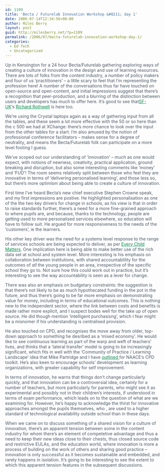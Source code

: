 ```yaml
---
id: 1109
title: 'Becta / Futurelab Innovation Workshop &#8211; day 1'
date: 2006-07-14T12:34:56+00:00
author: Miles Berry
layout: post
guid: http://milesberry.net/?p=1109
permalink: /2006/07/becta-futurelab-innovation-workshop-day-1/
categories:
  - Ed Tech
  - Uncategorized
---
```

<p style="color: #495865;">
  Up in Kensington for a 24 hour Becta/Futurelab gathering exploring ways of creating a culture of innovation in the design and use of learning resources. There are lots of folks from the content industry, a number of policy makers and four of us &#8216;practitioners&#8217; &#8211; a little scary to feel that I&#8217;m representing the profession here! A number of the conversations thus far have touched on open-source and open-content, and initial impressions suggest that there&#8217;s a recognition that peer-production, and a blurring of the distinction between users and developers has much to offer here. It&#8217;s good to see that<a style="color: #008947;" href="http://web.archive.org/web/20061102114756/http://schoolforge.org.uk/">SF-UK</a>&#8216;s <a style="color: #008947;" href="http://web.archive.org/web/20061102114756/http://elgg.net/rrothwell/">Richard Rothwell</a> is here too.
</p>

<p style="color: #495865;">
  We&#8217;re using the Crystal laptops again as a way of gathering input from all the tables, and these seem a lot more effective with the 50 or so here than the c 500 we had at XChange: there&#8217;s more chance to look over the input from the other tables for a start. I&#8217;m also amused by the notion of professional conference facilitators &#8211; makes sense for a degree of neutrality, and means the Becta/Futurelab folk can participate on a more level footing I guess.
</p>

<p style="color: #495865;">
  We&#8217;ve scoped out our understanding of &#8216;innovation&#8217; &#8211; much as one would expect, with notions of newness, creativity, practical application, ground breaking and disruption, but also some interesting comments like &#8216;money&#8217; and &#8216;FUD&#8217;! The room seems relatively split between those who feel they are innovative in terms of &#8216;delivering personalised learning&#8217;, and those less so, but there&#8217;s more optimism about being able to create a culture of innovation.
</p>

<p style="color: #495865;">
  First time I&#8217;ve heard Becta&#8217;s new chief executive Stephen Crowne speak, and my first impressions are postive. He highlighted personalisation as one of the the two key drivers for change in schools, as his view is that in order to raise standards further, there&#8217;s a need for a more fine-grained approach to where pupils are, and because, thanks to the technology, people are getting used to more personalised services elsewhere, so education will have to follow suit. He argued for more responsiveness to the needs of the &#8216;customers&#8217;, ie the learners.
</p>

<p style="color: #495865;">
  His other key driver was the need for a systems level response to the range of services schools are being expected to deliver, as per <a style="color: #008947;" href="http://web.archive.org/web/20061102114756/http://www.everychildmatters.gov.uk/">Every Child Matters</a>. One implication here is being able to make better use of the rich data set at school and system level. More interesting is his emphasis on collaboration between institutions, with shared accountablility for the outcomes of <em>all</em> the young people in an area, irrespective of the specific school they go to. Not sure how this could work out in practice, but it&#8217;s interesting to see the way accountability is seen as a lever for change.
</p>

<p style="color: #495865;">
  There was also an emphasis on budgetary constraints: the suggestion is that there&#8217;s not likely to be as much hypothecated funding in the pot in the future, and thus there&#8217;s going to be far more emphasis on demonstrating value for money, including in terms of educational outcomes. This is nothing new to the independent sector, where the link between costs and benefits is made rather more explicit, and I suspect bodes well for the take up of open source. He did though mention &#8216;intelligent purchasisng&#8217;, which I fear might be a misnomer if his understanding is centralised provision.
</p>

<p style="color: #495865;">
  He also touched on CPD, and recognises the move away from older, top-down approach to something he desribed as a &#8216;mixed economy&#8217;. He would like to see continuous learning as part of the warp and weft of teachers&#8217; lives, and thinks that a &#8216;lateral transfer&#8217; model is going to be increasingly significant, which fits in well with the &#8216;Community of Practice / Learning Landscape&#8217; idea that Mike Partridge and I have <a style="color: #008947;" href="http://web.archive.org/web/20061102114756/http://future-learning.net/effective_learning_platforms.pdf">outlined </a>for NAACE&#8217;s CPD toolkit. He&#8217;s also keen to encourage schools&#8217; development as learning organizations, with greater capability for self improvement.
</p>

<p style="color: #495865;">
  In terms of innovation, he warns that things don&#8217;t change particularly quickly, and that innovation can be a controversial idea, certainly for a number of teachers, but more particularly for parents, who might see it as experimental and possibly not in their children&#8217;s interests, if understood in terms of exam performance, which leads on to the question of what are we examining for. However, he&#8217;s happy to acknowledge the thirst for innovative approaches amongst the pupils themselves, who , are used to a higher standard of technological availability outside school than in these days.
</p>

<p style="color: #495865;">
  When we came on to discuss something of a shared vision for a culture of innovation, there&#8217;s an apparent tension between some in the content industry for whom there&#8217;s an element of competetive advantage and thus a need to keep their new ideas close to their chests, thus closed source code and restrictive EULAs, and the education world, where innovation is more a process of building on the work of others and sharing good practice &#8211; innovation is only successful as it becomes sustainable and embedded, and rarely happens in isolation. It&#8217;s going to be interesting to see the extent to which this apparent tension features in the subsequent discussions.
</p>